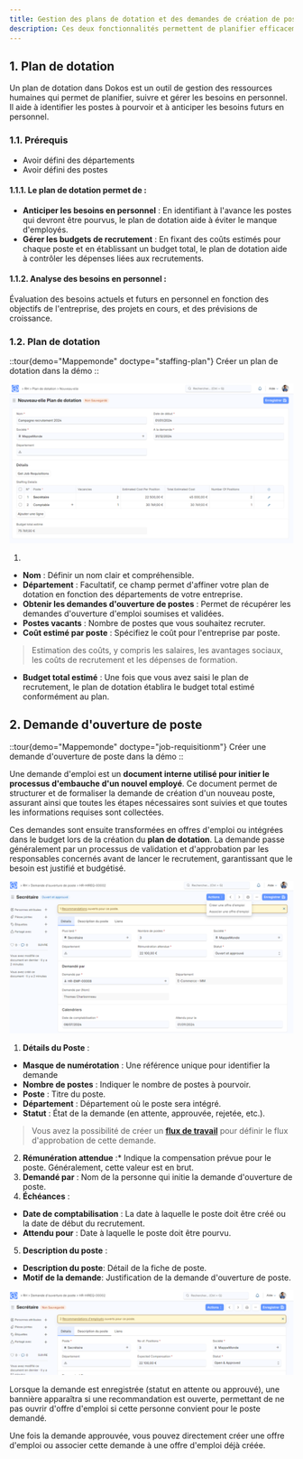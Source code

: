 ```yaml
---
title: Gestion des plans de dotation et des demandes de création de poste
description: Ces deux fonctionnalités permettent de planifier efficacement les besoins en personnel, d'optimiser les coûts, de structurer le processus de recrutement et de garantir que les ressources humaines sont alignées avec les objectifs stratégiques de l'entreprise.
---
```


## 1. Plan de dotation

Un plan de dotation dans Dokos est un outil de gestion des ressources humaines qui permet de planifier, suivre et gérer les besoins en personnel. Il aide à identifier les postes à pourvoir et à anticiper les besoins futurs en personnel.

### 1.1. Prérequis

- Avoir défini des départements
- Avoir défini des postes

#### 1.1.1. Le plan de dotation permet de :

- **Anticiper les besoins en personnel** : En identifiant à l'avance les postes qui devront être pourvus, le plan de dotation aide à éviter le manque d'employés.
- **Gérer les budgets de recrutement** : En fixant des coûts estimés pour chaque poste et en établissant un budget total, le plan de dotation aide à contrôler les dépenses liées aux recrutements.

#### 1.1.2. Analyse des besoins en personnel :

Évaluation des besoins actuels et futurs en personnel en fonction des objectifs de l'entreprise, des projets en cours, et des prévisions de croissance.

### 1.2. Plan de dotation

::tour{demo="Mappemonde" doctype="staffing-plan"}
Créer un plan de dotation dans la démo
::

![Cette image permet de visualiser le formulaire plan de dotation.](/RH1.png)

1.

- **Nom** : Définir un nom clair et compréhensible.
- **Département** : Facultatif, ce champ  permet d'affiner votre plan de dotation en fonction des départements de votre entreprise.
- **Obtenir les demandes d'ouverture de postes** : Permet de récupérer les demandes d'ouverture d'emploi soumises et validées.
- **Postes vacants** : Nombre de postes que vous souhaitez recruter.
- **Coût estimé par poste** : Spécifiez le coût pour l'entreprise par poste.

> Estimation des coûts, y compris les salaires, les avantages sociaux, les coûts de recrutement et les dépenses de formation.

- **Budget total estimé** : Une fois que vous avez saisi le plan de recrutement, le plan de dotation établira le budget total estimé conformément au plan.

## 2. Demande d'ouverture de poste

::tour{demo="Mappemonde" doctype="job-requisitionm"}
Créer une demande d'ouverture de poste dans la démo
::

Une demande d'emploi est un **document interne utilisé pour initier le processus d'embauche d'un nouvel employé**. Ce document permet de structurer et de formaliser la demande de création d'un nouveau poste, assurant ainsi que toutes les étapes nécessaires sont suivies et que toutes les informations requises sont collectées.

Ces demandes sont ensuite transformées en offres d'emploi ou intégrées dans le budget lors de la création du **plan de dotation**. La demande passe généralement par un processus de validation et d'approbation par les responsables concernés avant de lancer le recrutement, garantissant que le besoin est justifié et budgétisé.

![Cette image de visualiser le formulaire de création d'une demande d'un nouveau poste.](/RH2.png)

1. **Détails du Poste** :

- **Masque de numérotation** : Une référence unique pour identifier la demande
- **Nombre de postes** : Indiquer le nombre de postes à pourvoir.
- **Poste** : Titre du poste.
- **Département** : Département où le poste sera intégré.
- **Statut** : État de la demande (en attente, approuvée, rejetée, etc.).

> Vous avez la possibilité de créer un [**flux de travail**](/dokos/parametrage/demarrage/workflows) pour définir le flux d'approbation de cette demande.

2. **Rémunération attendue** :\* Indique la compensation prévue pour le poste. Généralement, cette valeur est en brut.
3. **Demandé par** : Nom de la personne qui initie la demande d'ouverture de poste.
4. **Échéances** :

- **Date de comptabilisation** : La date à laquelle le poste doit être créé ou la date de début du recrutement.
- **Attendu pour** : Date à laquelle le poste doit être pourvu.

5. **Description du poste** :

- **Description du poste**: Détail de la fiche de poste.
- **Motif de la demande**: Justification de la demande d'ouverture de poste.

![Cette image permet de visualiser le formulaire de demande de création de poste, avec la bannière recommandation.](/RH3BIS.png)

Lorsque la demande est enregistrée (statut en attente ou approuvé), une bannière apparaîtra si une recommandation est ouverte, permettant de ne pas ouvrir d'offre d'emploi si cette personne convient pour le poste demandé.

Une fois la demande approuvée, vous pouvez directement créer une offre d'emploi ou associer cette demande à une offre d'emploi déjà créée.
